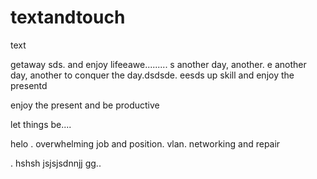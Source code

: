 # textandtouch
text

getaway
sds.
and enjoy lifeeawe.........
s
another day, another.
e
another day, another to conquer the day.dsdsde.
eesds
up skill and enjoy the presentd

enjoy the present and be productive 

let things be....

helo
. overwhelming job and position. vlan. networking and repair

.
hshsh
jsjsjsdnnjj
gg..
